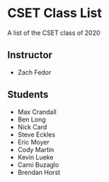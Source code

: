 # CSET Class List

A list of the CSET class of 2020

## Instructor
- Zach Fedor

## Students
- Max Crandall
- Ben Long 
- Nick Card
- Steve Eckles
- Eric Moyer
- Cody Martin
- Kevin Lueke
- Carni Buzaglo
- Brendan Horst
